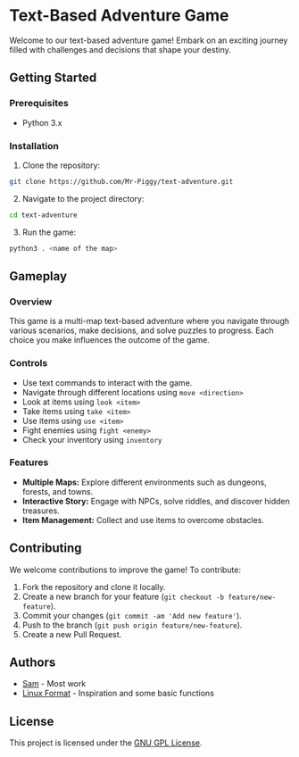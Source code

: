 # Text-Based Adventure Game

Welcome to our text-based adventure game! Embark on an exciting journey filled with challenges and decisions that shape your destiny.

## Getting Started

### Prerequisites
- Python 3.x

### Installation
1. Clone the repository:
```bash
git clone https://github.com/Mr-Piggy/text-adventure.git
```
2. Navigate to the project directory:
```bash
cd text-adventure
```
3. Run the game:
```bash
python3 . <name of the map>
```


## Gameplay

### Overview
This game is a multi-map text-based adventure where you navigate through various scenarios, make decisions, and solve puzzles to progress. Each choice you make influences the outcome of the game.

### Controls
- Use text commands to interact with the game.
- Navigate through different locations using `move <direction>`
- Look at items using `look <item>`
- Take items using `take <item>`
- Use items using `use <item>`
- Fight enemies using `fight <enemy>`
- Check your inventory using `inventory`

### Features
- **Multiple Maps:** Explore different environments such as dungeons, forests, and towns.
- **Interactive Story:** Engage with NPCs, solve riddles, and discover hidden treasures.
- **Item Management:** Collect and use items to overcome obstacles.

## Contributing

We welcome contributions to improve the game! To contribute:
1. Fork the repository and clone it locally.
2. Create a new branch for your feature (`git checkout -b feature/new-feature`).
3. Commit your changes (`git commit -am 'Add new feature'`).
4. Push to the branch (`git push origin feature/new-feature`).
5. Create a new Pull Request.

## Authors

- [Sam](https://github.com/Mr-Piggy) - Most work
- [Linux Format](https://linuxformat.com) - Inspiration and some basic functions

## License

This project is licensed under the [GNU GPL License](LICENSE).
